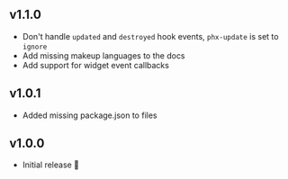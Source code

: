 ## v1.1.0

- Don't handle `updated` and `destroyed` hook events, `phx-update` is set to `ignore`
- Add missing makeup languages to the docs
- Add support for widget event callbacks

## v1.0.1

- Added missing package.json to files

## v1.0.0

- Initial release 🎉
